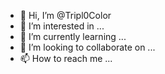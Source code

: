 - 👋 Hi, I’m @Tripl0Color
- 👀 I’m interested in ...
- 🌱 I’m currently learning ...
- 💞️ I’m looking to collaborate on ...
- 📫 How to reach me ...

<!---
Tripl0Color/Tripl0Color is a ✨ special ✨ repository because its `README.md` (this file) appears on your GitHub profile.
You can click the Preview link to take a look at your changes.
--->
